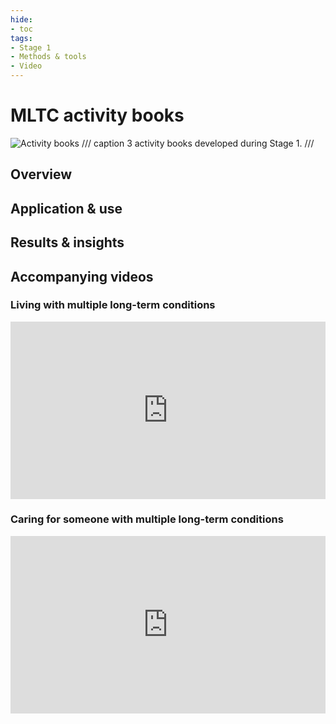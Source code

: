 ```yaml
---
hide:
- toc
tags:
- Stage 1
- Methods & tools
- Video
---
```


# MLTC activity books
![Activity books](../assets/activity-books.png)
/// caption
3 activity books developed during Stage 1.
///

## Overview

## Application & use

## Results & insights

## Accompanying videos

### Living with multiple long-term conditions 
<div>
  <div style="position:relative;padding-top:56.25%;">
    <iframe src="https://drive.google.com/file/d/1d_oDsGAKTTTOZPcXl2ZAEIoCcZP275Ij/preview" frameborder="0" allowfullscreen style="position:absolute;top:0;left:0;width:100%;height:100%;"></iframe>
  </div>
</div>

### Caring for someone with multiple long-term conditions
<div>
  <div style="position:relative;padding-top:56.25%;">
    <iframe src="https://drive.google.com/file/d/1rVn43ouznWtHApdHyinSSR_X2e0GuiyJ/preview" frameborder="0" allowfullscreen style="position:absolute;top:0;left:0;width:100%;height:100%;"></iframe>
  </div>
</div>
